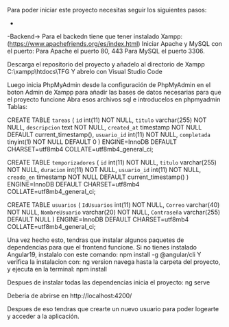 Para poder iniciar este proyecto necesitas seguir los siguientes pasos:

-
-Backend->
Para el backedn tiene que tener instalado Xampp:
(https://www.apachefriends.org/es/index.html)
Iniciar Apache y MySQL con el puerto:
Para Apache el puerto 80, 443
Para MySQL el puerto 3306.

Descarga el repositorio del proyecto y añadelo al directorio de Xampp
C:\xampp\htdocs\TFG
Y abrelo con Visual Studio Code

Luego inicia PhpMyAdmin desde la configuración de PhpMyAdmin en el boton 
Admin de Xampp para añadir las bases de datos necesarias para que el proyecto funcione 
Abra esos archivos sql e introducelos en phpmyadmin
Tablas:

CREATE TABLE `tareas` (
  `id` int(11) NOT NULL,
  `titulo` varchar(255) NOT NULL,
  `descripcion` text NOT NULL,
  `created_at` timestamp NOT NULL DEFAULT current_timestamp(),
  `usuario_id` int(11) NOT NULL,
  `completada` tinyint(1) NOT NULL DEFAULT 0
) ENGINE=InnoDB DEFAULT CHARSET=utf8mb4 COLLATE=utf8mb4_general_ci;


CREATE TABLE `temporizadores` (
  `id` int(11) NOT NULL,
  `titulo` varchar(255) NOT NULL,
  `duracion` int(11) NOT NULL,
  `usuario_id` int(11) NOT NULL,
  `creado_en` timestamp NOT NULL DEFAULT current_timestamp()
) ENGINE=InnoDB DEFAULT CHARSET=utf8mb4 COLLATE=utf8mb4_general_ci;


CREATE TABLE `usuarios` (
  `IdUsuarios` int(11) NOT NULL,
  `Correo` varchar(40) NOT NULL,
  `NombreUsuario` varchar(20) NOT NULL,
  `Contraseña` varchar(255) DEFAULT NULL
) ENGINE=InnoDB DEFAULT CHARSET=utf8mb4 COLLATE=utf8mb4_general_ci;



Una vez hecho esto, tendras que instalar algunos paquetes de dependencias para que el frontend funcione.
Si no tienes instalado Angular19, instalalo con este comando:
npm install -g @angular/cli
Y verifica la instalacion con:
ng version
navega hasta la carpeta del proyecto, y ejecuta en la terminal:
npm install

Despues de instalar todas las dependencias inicia el proyecto:
ng serve

Deberia de abrirse en http://localhost:4200/

Despues de eso tendras que crearte un nuevo usuario para poder logearte y acceder a la aplicación.


